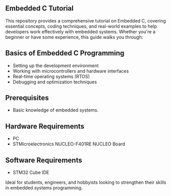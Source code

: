 ## Embedded C Tutorial
This repository provides a comprehensive tutorial on Embedded C, covering essential concepts, coding techniques, and real-world examples to help developers work effectively with embedded systems. Whether you're a beginner or have some experience, this guide walks you through:

## Basics of Embedded C Programming
- Setting up the development environment
- Working with microcontrollers and hardware interfaces
- Real-time operating systems (RTOS)
- Debugging and optimization techniques
## Prerequisites
- Basic knowledge of embedded systems.
## Hardware Requirements
- PC
- STMicroelectronics NUCLEO-F401RE NUCLEO Board
## Software Requirements
- STM32 Cube IDE

Ideal for students, engineers, and hobbyists looking to strengthen their skills in embedded systems programming.
